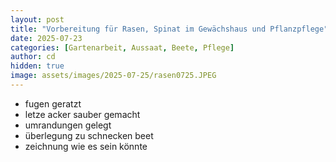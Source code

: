 ```yaml
---
layout: post
title: "Vorbereitung für Rasen, Spinat im Gewächshaus und Pflanzpflege"
date: 2025-07-23
categories: [Gartenarbeit, Aussaat, Beete, Pflege]
author: cd
hidden: true
image: assets/images/2025-07-25/rasen0725.JPEG
---
```


- fugen geratzt
- letze acker sauber gemacht
- umrandungen gelegt
- überlegung zu schnecken beet
 - zeichnung wie es sein könnte